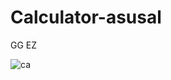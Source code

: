 # Calculator-asusal
 

GG EZ

![ca](https://github.com/Gurrendi/Calculator-asusal/assets/138661139/ea8f8a28-3033-44f1-9987-3def29296a09)
